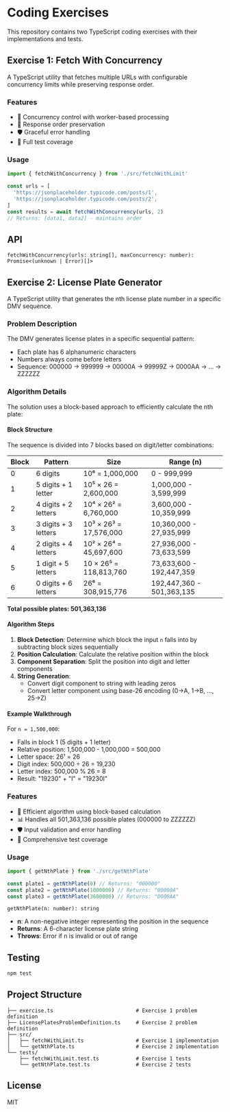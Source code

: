 # Coding Exercises

This repository contains two TypeScript coding exercises with their implementations and tests.

## Exercise 1: Fetch With Concurrency

A TypeScript utility that fetches multiple URLs with configurable concurrency limits while preserving response order.

### Features

- 🚀 Concurrency control with worker-based processing
- 📍 Response order preservation
- 🛡️ Graceful error handling
- 🧪 Full test coverage

### Usage

```typescript
import { fetchWithConcurrency } from './src/fetchWithLimit'

const urls = [
  'https://jsonplaceholder.typicode.com/posts/1',
  'https://jsonplaceholder.typicode.com/posts/2',
]
const results = await fetchWithConcurrency(urls, 2)
// Returns: [data1, data2] - maintains order
```

## API

`fetchWithConcurrency(urls: string[], maxConcurrency: number): Promise<(unknown | Error)[]>`

## Exercise 2: License Plate Generator

A TypeScript utility that generates the nth license plate number in a specific DMV sequence.

### Problem Description

The DMV generates license plates in a specific sequential pattern:

- Each plate has 6 alphanumeric characters
- Numbers always come before letters
- Sequence: 000000 → 999999 → 00000A → 99999Z → 0000AA → ... → ZZZZZZ

### Algorithm Details

The solution uses a block-based approach to efficiently calculate the nth plate:

#### Block Structure

The sequence is divided into 7 blocks based on digit/letter combinations:

| Block | Pattern              | Size                   | Range (n)                 |
| ----- | -------------------- | ---------------------- | ------------------------- |
| 0     | 6 digits             | 10⁶ = 1,000,000        | 0 - 999,999               |
| 1     | 5 digits + 1 letter  | 10⁵ × 26 = 2,600,000   | 1,000,000 - 3,599,999     |
| 2     | 4 digits + 2 letters | 10⁴ × 26² = 6,760,000  | 3,600,000 - 10,359,999    |
| 3     | 3 digits + 3 letters | 10³ × 26³ = 17,576,000 | 10,360,000 - 27,935,999   |
| 4     | 2 digits + 4 letters | 10² × 26⁴ = 45,697,600 | 27,936,000 - 73,633,599   |
| 5     | 1 digit + 5 letters  | 10 × 26⁵ = 118,813,760 | 73,633,600 - 192,447,359  |
| 6     | 0 digits + 6 letters | 26⁶ = 308,915,776      | 192,447,360 - 501,363,135 |

**Total possible plates: 501,363,136**

#### Algorithm Steps

1. **Block Detection**: Determine which block the input `n` falls into by subtracting block sizes sequentially
2. **Position Calculation**: Calculate the relative position within the block
3. **Component Separation**: Split the position into digit and letter components
4. **String Generation**:
   - Convert digit component to string with leading zeros
   - Convert letter component using base-26 encoding (0→A, 1→B, ..., 25→Z)

#### Example Walkthrough

For `n = 1,500,000`:

- Falls in block 1 (5 digits + 1 letter)
- Relative position: 1,500,000 - 1,000,000 = 500,000
- Letter space: 26¹ = 26
- Digit index: 500,000 ÷ 26 = 19,230
- Letter index: 500,000 % 26 = 8
- Result: "19230" + "I" = "19230I"

### Features

- 🎯 Efficient algorithm using block-based calculation
- 📊 Handles all 501,363,136 possible plates (000000 to ZZZZZZ)
- 🛡️ Input validation and error handling
- 🧪 Comprehensive test coverage

### Usage

```typescript
import { getNthPlate } from './src/getNthPlate'

const plate1 = getNthPlate(0) // Returns: "000000"
const plate2 = getNthPlate(1000000) // Returns: "00000A"
const plate3 = getNthPlate(3600000) // Returns: "0000AA"
```

`getNthPlate(n: number): string`

- **n**: A non-negative integer representing the position in the sequence
- **Returns**: A 6-character license plate string
- **Throws**: Error if n is invalid or out of range

## Testing

```bash
npm test
```

## Project Structure

```
├── exercise.ts                           # Exercise 1 problem definition
├── LicensePlatesProblemDefinition.ts     # Exercise 2 problem definition
├── src/
│   ├── fetchWithLimit.ts                 # Exercise 1 implementation
│   └── getNthPlate.ts                    # Exercise 2 implementation
└── tests/
    ├── fetchWithLimit.test.ts            # Exercise 1 tests
    └── getNthPlate.test.ts               # Exercise 2 tests
```

## License

MIT
